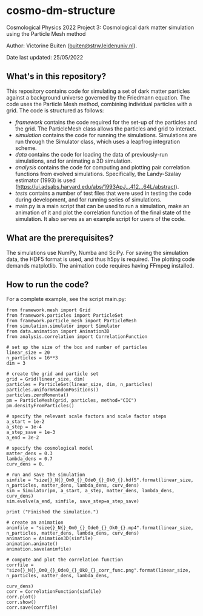 # cosmo-dm-structure
Cosmological Physics 2022 Project 3: Cosmological dark matter simulation using the Particle Mesh method

Author: Victorine Buiten (buiten@strw.leidenuniv.nl).

Date last updated: 25/05/2022

## What's in this repository?

This repository contains code for simulating a set of dark matter particles against a background universe governed by the Friedmann equation.
The code uses the Particle Mesh method, combining individual particles with a grid.
The code is structured as follows:
* _framework_ contains the code required for the set-up of the particles and the grid. The ParticleMesh class allows the particles and grid to interact.
* _simulation_ contains the code for running the simulations. Simulations are run through the Simulator class, which uses a leapfrog integration scheme.
* _data_ contains the code for loading the data of previously-run simulations, and for animating a 3D simulation.
* _analysis_ contains the code for computing and plotting pair correlation functions from evolved simulations. Specifically, the Landy-Szalay estimator (1993) is used (https://ui.adsabs.harvard.edu/abs/1993ApJ...412...64L/abstract).
* _tests_ contains a number of test files that were used in testing the code during development, and for running series of simulations.
* main.py is a main script that can be used to run a simulation, make an animation of it and plot the correlation function of the final state of the simulation. It also serves as an example script for users of the code.

## What are the prerequisites?

The simulations use NumPy, Numba and SciPy. For saving the simulation data, the HDF5 format is used, and thus h5py is required. The plotting code demands matplotlib.
The animation code requires having FFmpeg installed.

## How to run the code?
For a complete example, see the script main.py:

```
from framework.mesh import Grid
from framework.particles import ParticleSet
from framework.particle_mesh import ParticleMesh
from simulation.simulator import Simulator
from data.animation import Animation3D
from analysis.correlation import CorrelationFunction

# set up the size of the box and number of particles
linear_size = 20
n_particles = 16**3
dim = 3

# create the grid and particle set
grid = Grid(linear_size, dim)
particles = ParticleSet(linear_size, dim, n_particles)
particles.uniformRandomPositions()
particles.zeroMomenta()
pm = ParticleMesh(grid, particles, method="CIC")
pm.densityFromParticles()

# specify the relevant scale factors and scale factor steps
a_start = 1e-2
a_step = 1e-4
a_step_save = 1e-3
a_end = 3e-2

# specify the cosmological model
matter_dens = 0.3
lambda_dens = 0.7
curv_dens = 0.

# run and save the simulation
simfile = "size{}_N{}_Om0_{}_Ode0_{}_Ok0_{}.hdf5".format(linear_size, n_particles, matter_dens, lambda_dens, curv_dens)
sim = Simulator(pm, a_start, a_step, matter_dens, lambda_dens, curv_dens)
sim.evolve(a_end, simfile, save_step=a_step_save)

print ("Finished the simulation.")

# create an animation
animfile = "size{}_N{}_Om0_{}_Ode0_{}_Ok0_{}.mp4".format(linear_size, n_particles, matter_dens, lambda_dens, curv_dens)
animation = Animation3D(simfile)
animation.animate()
animation.save(animfile)

# compute and plot the correlation function
corrfile = "size{}_N{}_Om0_{}_Ode0_{}_Ok0_{}_corr_func.png".format(linear_size, n_particles, matter_dens, lambda_dens,
                                                                    curv_dens)
corr = CorrelationFunction(simfile)
corr.plot()
corr.show()
corr.save(corrfile)
```

